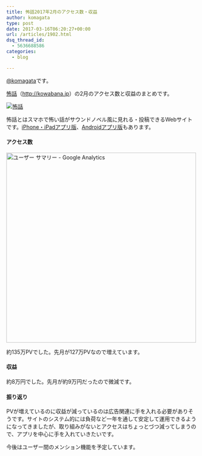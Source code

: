```yaml
---
title: 怖話2017年2月のアクセス数・収益
author: komagata
type: post
date: 2017-03-16T06:20:27+00:00
url: /articles/1902.html
dsq_thread_id:
  - 5636688586
categories:
  - blog

---
```

[@komagata][1]です。

<a title="怖話" href="http://kowabana.jp" target="_blank">怖話</a>（<a title="怖話" href="http://kowabana.jp" target="_blank">http://kowabana.jp</a>）の2月のアクセス数と収益のまとめです。

<p class="center">
  <a href="http://kowabana.jp"><img src="https://i.gyazo.com/7ac945b83db4936a1cd4947a6ea0c60b.png" alt="怖話" /></a>
</p>

怖話とはスマホで怖い話がサウンドノベル風に見れる・投稿できるWebサイトです。<a title="怖話iPhone・iPadアプリ版" href="https://itunes.apple.com/jp/app/bu-hua-zui-buno1wan5000huano/id564486792?l=ja&mt=8" target="_blank">iPhone・iPadアプリ版</a>、<a title="怖話Androidアプリ版" href="https://play.google.com/store/apps/details?id=jp.fjord.kowabana" target="_blank">Androidアプリ版</a>もあります。

#### アクセス数

<p class="center">
  <img src="https://gyazo.com/0546e441e39a69835683b7656271d34f.png" alt="ユーザー サマリー - Google Analytics" width="500px" />
</p>

約135万PVでした。先月が127万PVなので増えています。

#### 収益

約8万円でした。先月が約9万円だったので微減です。

#### 振り返り

PVが増えているのに収益が減っているのは広告関連に手を入れる必要がありそうです。サイトのシステム的には負荷など一年を通して安定して運用できるようになってきましたが、取り組みがないとアクセスはちょっとづつ減ってしまうので、アプリを中心に手を入れていきたいです。

今後はユーザー間のメンション機能を予定しています。

 [1]: http://twitter.com/komagata